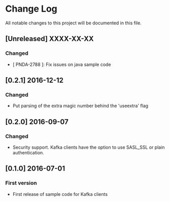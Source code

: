 # Change Log
All notable changes to this project will be documented in this file.

## [Unreleased] XXXX-XX-XX
### Changed
- [ PNDA-2788 ]: Fix issues on java sample code

## [0.2.1] 2016-12-12
### Changed
- Put parsing of the extra magic number behind the 'useextra' flag

## [0.2.0] 2016-09-07
### Changed
- Security support. Kafka clients have the option to use SASL_SSL or plain authentication.

## [0.1.0] 2016-07-01
### First version
- First release of sample code for Kafka clients
